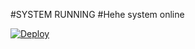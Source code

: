 #SYSTEM RUNNING
#Hehe system online

[![Deploy](https://www.herokucdn.com/deploy/button.svg)](https://heroku.com/deploy?template=https://github.com/Muhammedhashirm009/HASHIRBOT3)

